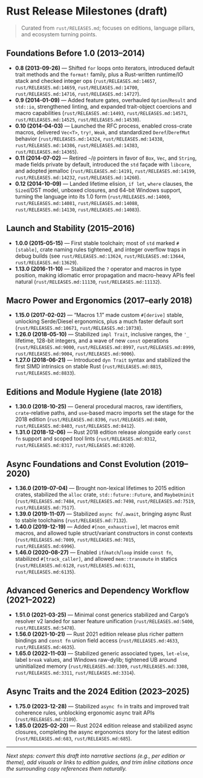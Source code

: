 # Rust Release Milestones (draft)

> Curated from `rust/RELEASES.md`; focuses on editions, language pillars, and ecosystem turning points.

## Foundations Before 1.0 (2013–2014)
- **0.8 (2013-09-26)** — Shifted `for` loops onto iterators, introduced default trait methods and the `format!` family, plus a Rust-written runtime/IO stack and checked integer ops (`rust/RELEASES.md:14657`, `rust/RELEASES.md:14659`, `rust/RELEASES.md:14700`, `rust/RELEASES.md:14716`, `rust/RELEASES.md:14727`).
- **0.9 (2014-01-09)** — Added feature gates, overhauled `Option`/`Result` and `std::io`, strengthened linting, and expanded trait-object coercions and macro capabilities (`rust/RELEASES.md:14493`, `rust/RELEASES.md:14571`, `rust/RELEASES.md:14525`, `rust/RELEASES.md:14530`).
- **0.10 (2014-04-03)** — Launched the RFC process, enabled cross-crate macros, delivered `Vec<T>`, `try!`, `Weak`, and standardized `Deref`/`DerefMut` behavior (`rust/RELEASES.md:14324`, `rust/RELEASES.md:14338`, `rust/RELEASES.md:14386`, `rust/RELEASES.md:14383`, `rust/RELEASES.md:14365`).
- **0.11 (2014-07-02)** — Retired `~`/`@` pointers in favor of `Box`, `Vec`, and `String`, made fields private by default, introduced the `std` façade with `libcore`, and adopted jemalloc (`rust/RELEASES.md:14191`, `rust/RELEASES.md:14199`, `rust/RELEASES.md:14232`, `rust/RELEASES.md:14260`).
- **0.12 (2014-10-09)** — Landed lifetime elision, `if let`, `where` clauses, the `Sized`/DST model, unboxed closures, and 64-bit Windows support, turning the language into its 1.0 form (`rust/RELEASES.md:14069`, `rust/RELEASES.md:14081`, `rust/RELEASES.md:14088`, `rust/RELEASES.md:14130`, `rust/RELEASES.md:14083`).

## Launch and Stability (2015–2016)
- **1.0.0 (2015-05-15)** — First stable toolchain; most of `std` marked `#[stable]`, crate naming rules tightened, and integer overflow traps in debug builds (see `rust/RELEASES.md:13624`, `rust/RELEASES.md:13644`, `rust/RELEASES.md:13629`).
- **1.13.0 (2016-11-10)** — Stabilized the `?` operator and macros in type position, making idiomatic error propagation and macro-heavy APIs feel natural (`rust/RELEASES.md:11130`, `rust/RELEASES.md:11132`).

## Macro Power and Ergonomics (2017–early 2018)
- **1.15.0 (2017-02-02)** — “Macros 1.1” made custom `#[derive]` stable, unlocking Serde/Diesel ergonomics, plus a much faster default sort (`rust/RELEASES.md:10671`, `rust/RELEASES.md:10738`).
- **1.26.0 (2018-05-10)** — Stabilized `impl Trait`, inclusive ranges, the `'_` lifetime, 128-bit integers, and a wave of new `const` operations (`rust/RELEASES.md:9000`, `rust/RELEASES.md:8997`, `rust/RELEASES.md:8999`, `rust/RELEASES.md:9004`, `rust/RELEASES.md:9006`).
- **1.27.0 (2018-06-21)** — Introduced `dyn Trait` syntax and stabilized the first SIMD intrinsics on stable Rust (`rust/RELEASES.md:8815`, `rust/RELEASES.md:8833`).

## Editions and Module Hygiene (late 2018)
- **1.30.0 (2018-10-25)** — General procedural macros, raw identifiers, `crate`-relative paths, and `use`-based macro imports set the stage for the 2018 edition (`rust/RELEASES.md:8396`, `rust/RELEASES.md:8400`, `rust/RELEASES.md:8403`, `rust/RELEASES.md:8412`).
- **1.31.0 (2018-12-06)** — Rust 2018 edition release alongside early `const fn` support and scoped tool lints (`rust/RELEASES.md:8312`, `rust/RELEASES.md:8317`, `rust/RELEASES.md:8320`).

## Async Foundations and Const Evolution (2019–2020)
- **1.36.0 (2019-07-04)** — Brought non-lexical lifetimes to 2015 edition crates, stabilized the `alloc` crate, `std::future::Future`, and `MaybeUninit` (`rust/RELEASES.md:7484`, `rust/RELEASES.md:7498`, `rust/RELEASES.md:7519`, `rust/RELEASES.md:7517`).
- **1.39.0 (2019-11-07)** — Stabilized `async fn`/`.await`, bringing async Rust to stable toolchains (`rust/RELEASES.md:7132`).
- **1.40.0 (2019-12-19)** — Added `#[non_exhaustive]`, let macros emit macros, and allowed tuple struct/variant constructors in const contexts (`rust/RELEASES.md:7009`, `rust/RELEASES.md:7015`, `rust/RELEASES.md:6996`).
- **1.46.0 (2020-08-27)** — Enabled `if`/`match`/`loop` inside `const fn`, stabilized `#[track_caller]`, and allowed `mem::transmute` in statics (`rust/RELEASES.md:6128`, `rust/RELEASES.md:6131`, `rust/RELEASES.md:6135`).

## Advanced Generics and Dependency Workflow (2021–2022)
- **1.51.0 (2021-03-25)** — Minimal const generics stabilized and Cargo’s resolver v2 landed for saner feature unification (`rust/RELEASES.md:5400`, `rust/RELEASES.md:5478`).
- **1.56.0 (2021-10-21)** — Rust 2021 edition release plus richer pattern bindings and `const fn` union field access (`rust/RELEASES.md:4633`, `rust/RELEASES.md:4635`).
- **1.65.0 (2022-11-03)** — Stabilized generic associated types, `let-else`, label `break` values, and Windows raw-dylib; tightened UB around uninitialized memory (`rust/RELEASES.md:3309`, `rust/RELEASES.md:3308`, `rust/RELEASES.md:3311`, `rust/RELEASES.md:3314`).

## Async Traits and the 2024 Edition (2023–2025)
- **1.75.0 (2023-12-28)** — Stabilized `async fn` in traits and improved trait coherence rules, unblocking ergonomic async trait APIs (`rust/RELEASES.md:2109`).
- **1.85.0 (2025-02-20)** — Rust 2024 edition release and stabilized async closures, completing the async ergonomics story for the latest edition (`rust/RELEASES.md:683`, `rust/RELEASES.md:685`).

---

_Next steps: convert this draft into narrative sections (e.g., per edition or theme), add visuals or links to edition guides, and trim inline citations once the surrounding copy references them naturally._
